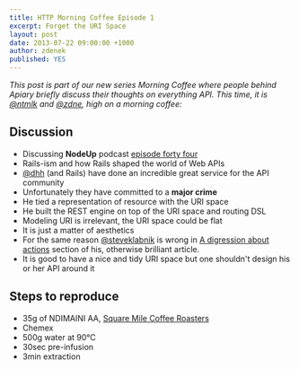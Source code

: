```yaml
---
title: HTTP Morning Coffee Episode 1
excerpt: Forget the URI Space
layout: post
date: 2013-07-22 09:00:00 +1000
author: zdenek
published: YES
---
```


_This post is part of our new series Morning Coffee where people behind Apiary briefly discuss their thoughts on everything API. This time, it is [@ntmlk](https://twitter.com/ntmlk) and [@zdne](https://twitter.com/zdne), high on a morning coffee:_

## Discussion
+ Discussing **NodeUp** podcast [episode forty four](http://nodeup.com/fortyfour)
+ Rails-ism and how Rails shaped the world of Web APIs
+ [@dhh](https://twitter.com/dhh) (and Rails) have done an incredible great service for the API community 
+ Unfortunately they have committed to a **major crime**
+ He tied a representation of resource with the URI space
+ He built the REST engine on top of the URI space and routing DSL
+ Modeling URI is irrelevant, the URI space could be flat
+ It is just a matter of aesthetics 
+ For the same reason [@steveklabnik](https://twitter.com/steveklabnik) is wrong in [A digression about actions](http://blog.steveklabnik.com/posts/2011-07-03-nobody-understands-rest-or-http#a_digression_about_actions) section of his, otherwise brilliant article.
+ It is good to have a nice and tidy URI space but one shouldn't design his or her API around it

## Steps to reproduce
+ 35g of NDIMAINI AA, [Square Mile Coffee Roasters](http://squaremilecoffee.com)
+ Chemex
+ 500g water at 90°C
+ 30sec pre-infusion 
+ 3min extraction
